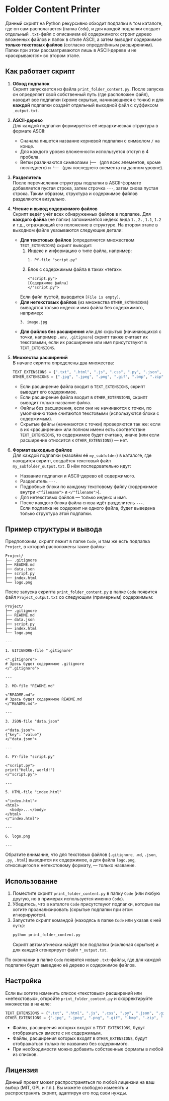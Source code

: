 # Folder Content Printer

Данный скрипт на Python рекурсивно обходит подпапки в том каталоге, где он сам располагается (папка `Code`), и для каждой подпапки создает отдельный `.txt`-файл с описанием её содержимого: строит дерево вложенных файлов и папок в стиле ASCII, а затем выводит содержимое **только текстовых файлов** (согласно определённым расширениям). Папки при этом рассматриваются лишь в ASCII-дереве и не «раскрываются» во втором этапе.

## Как работает скрипт

1. **Обход подпапок**  
   Скрипт запускается из файла `print_folder_content.py`. После запуска он определяет свой собственный путь (где расположен файл), находит все подпапки (кроме скрытых, начинающихся с точки) и для **каждой** подпапки создаёт отдельный выходной файл с суффиксом `_output.txt`.

2. **ASCII-дерево**  
   Для каждой подпапки формируется её иерархическая структура в формате ASCII:
   - Сначала пишется название корневой подпапки с символом `/` на конце.
   - Для каждого уровня вложенности используется отступ в 4 пробела.
   - Ветки различаются символами `├── ` (для всех элементов, кроме последнего) и `└── ` (для последнего элемента на данном уровне).

3. **Разделитель**  
   После перечисления структуры подпапки в ASCII-формате добавляется пустая строка, затем строчка `---`, затем снова пустая строка. Таким образом, структура и содержимое файлов разделяются визуально.

4. **Чтение и вывод содержимого файлов**  
   Скрипт ведёт учёт всех обнаруженных файлов в подпапке. Для **каждого файла** (не папки) запоминается индекс вида `1.`, `2.`, `1.1`, `1.2` и т.д., отражающий его положение в структуре. На втором этапе в выходном файле указываются следующие детали:

   - **Для текстовых файлов** (определяются множеством `TEXT_EXTENSIONS`) скрипт выводит:
     1. Индекс и информацию о типе файла, например:  
        ```
        1. PY-file "script.py"
        ```
     2. Блок с содержимым файла в таких «тегах»:
        ```
        <"script.py">
        [Содержимое файла]
        </"script.py">
        ```
       Если файл пустой, выводится `[File is empty]`.
   - **Для нетекстовых файлов** (из множества `OTHER_EXTENSIONS`) выводятся только индекс и имя файла без содержимого, например:  
     ```
     3. image.jpg
     ```
   - **Для файлов без расширения** или для скрытых (начинающихся с точки, например `.env`, `.gitignore`) скрипт также считает их текстовыми, если их расширение или имя присутствуют в `TEXT_EXTENSIONS`.  

5. **Множества расширений**  
   В начале скрипта определены два множества:
   ```python
   TEXT_EXTENSIONS = {".txt", ".html", ".js", ".css", ".py", ".json", ".gitignore", ".md", ".env", ".yml"}
   OTHER_EXTENSIONS = {".jpg", ".jpeg", ".png", ".gif", ".bmp", ".zip", ".rar", ".tar", ".gz", ".7z"}
   ```
   - Если расширение файла входит в `TEXT_EXTENSIONS`, скрипт выводит его содержимое.
   - Если расширение файла входит в `OTHER_EXTENSIONS`, скрипт выводит только название файла.
   - Файлы без расширения, если они не начинаются с точки, по умолчанию тоже считаются текстовыми (используются блоки с содержимым).
   - Скрытые файлы (начинаются с точки) проверяются так же: если в их «расширении» или полном имени есть соответствие `TEXT_EXTENSIONS`, то содержимое будет считано, иначе (или если расширение относится к `OTHER_EXTENSIONS`) — нет.

6. **Формат выходных файлов**  
   Для каждой подпапки (назовём её `my_subfolder`) в каталоге, где находится скрипт, создаётся текстовый файл `my_subfolder_output.txt`. В нём последовательно идут:
   - Название подпапки и ASCII-дерево её содержимого.
   - Разделитель `---`.
   - Подробные блоки по каждому текстовому файлу (содержимое внутри `<"filename">` и `</"filename">`).
   - Для нетекстовых файлов — только индекс и имя.
   - После каждого блока файла снова идёт разделитель `---`.  
   Если подпапка не содержит ни одного файла, будет выведена только структура этой подпапки.

## Пример структуры и вывода

Предположим, скрипт лежит в папке `Code`, и там же есть подпапка `Project`, в которой расположены такие файлы:

```
Project/
├── .gitignore
├── README.md
├── data.json
├── script.py
├── index.html
└── logo.png
```

После запуска скрипта `print_folder_content.py` в папке `Code` появится файл `Project_output.txt` со следующим (примерным) содержимым:

```
Project/
├── .gitignore
├── README.md
├── data.json
├── script.py
├── index.html
└── logo.png

---

1. GITIGNORE-file ".gitignore"

<".gitignore">
# Здесь будет содержимое .gitignore
</".gitignore">

---

2. MD-file "README.md"

<"README.md">
# Здесь будет содержимое README.md
</"README.md">

---

3. JSON-file "data.json"

<"data.json">
{"key": "value"}
</"data.json">

---

4. PY-file "script.py"

<"script.py">
print("Hello, world!")
</"script.py">

---

5. HTML-file "index.html"

<"index.html">
<html>
  <body>...</body>
</html>
</"index.html">

---

6. logo.png

---
```

Обратите внимание, что для текстовых файлов (`.gitignore`, `.md`, `.json`, `.py`, `.html`) выводится их содержимое, а для файла `logo.png`, относящегося к нетекстовому формату, — только название.

## Использование

1. Поместите скрипт `print_folder_content.py` в папку `Code` (или любую другую, но в примерах используется именно `Code`).
2. Убедитесь, что в каталоге `Code` присутствуют подпапки, которые вы хотите проанализировать (скрытые подпапки при этом игнорируются).
3. Запустите скрипт командой (находясь в папке `Code` или указав к ней путь):
   ```bash
   python print_folder_content.py
   ```
   Скрипт автоматически найдёт все подпапки (исключая скрытые) и для каждой сгенерирует файл `*_output.txt`.

По окончании в папке `Code` появятся новые `.txt`-файлы, где для каждой подпапки будет выведено её дерево и содержимое файлов.

## Настройка

Если вы хотите изменить список «текстовых» расширений или «нетекстовых», откройте `print_folder_content.py` и скорректируйте множества в начале:

```python
TEXT_EXTENSIONS = {".txt", ".html", ".js", ".css", ".py", ".json", ".gitignore", ".md", ".env", ".yml"}
OTHER_EXTENSIONS = {".jpg", ".jpeg", ".png", ".gif", ".bmp", ".zip", ".rar", ".tar", ".gz", ".7z"}
```

- Файлы, расширения которых входят в `TEXT_EXTENSIONS`, будут отображаться вместе с их содержимым.
- Файлы, расширения которых входят в `OTHER_EXTENSIONS`, будут отображаться только по названию без содержимого.
- При необходимости можно добавить собственные форматы в любой из списков.

## Лицензия

Данный проект может распространяться по любой лицензии на ваш выбор (MIT, GPL и т.п.). Вы можете свободно изменять и распространять скрипт, адаптируя его под свои нужды.
